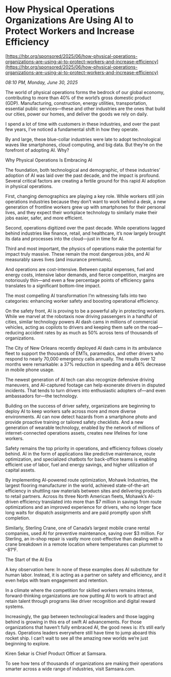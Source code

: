 # How Physical Operations Organizations Are Using AI to Protect Workers and Increase Efficiency

[https://hbr.org/sponsored/2025/06/how-physical-operations-organizations-are-using-ai-to-protect-workers-and-increase-efficiency](https://hbr.org/sponsored/2025/06/how-physical-operations-organizations-are-using-ai-to-protect-workers-and-increase-efficiency)

*08:10 PM, Monday, June 30, 2025*

The world of physical operations forms the bedrock of our global economy, contributing to more than 40% of the world’s gross domestic product (GDP). Manufacturing, construction, energy utilities, transportation, essential public services—these and other industries are the ones that build our cities, power our homes, and deliver the goods we rely on daily.

I spend a lot of time with customers in these industries, and over the past few years, I’ve noticed a fundamental shift in how they operate.

By and large, these blue-collar industries were late to adopt technological waves like smartphones, cloud computing, and big data. But they’re on the forefront of adopting AI. Why?

Why Physical Operations Is Embracing AI

The foundation, both technological and demographic, of these industries’ adoption of AI was laid over the past decade, and the impact is profound. Several critical factors are creating a fertile ground for this rapid AI adoption in physical operations.

First, changing demographics are playing a key role. While workers still join operations industries because they don’t want to work behind a desk, a new generation of frontline workers grew up with smartphones for their personal lives, and they expect their workplace technology to similarly make their jobs easier, safer, and more efficient.

Second, operations digitized over the past decade. While operations lagged behind industries like finance, retail, and healthcare, it’s now largely brought its data and processes into the cloud—just in time for AI.

Third and most important, the physics of operations make the potential for impact truly massive. These remain the most dangerous jobs, and AI measurably saves lives (and insurance premiums).

And operations are cost-intensive. Between capital expenses, fuel and energy costs, intensive labor demands, and fierce competition, margins are notoriously thin—and even a few percentage points of efficiency gains translates to a significant bottom-line impact.

The most compelling AI transformation I’m witnessing falls into two categories: enhancing worker safety and boosting operational efficiency.

On the safety front, AI is proving to be a powerful ally in protecting workers. While we marvel at the robotaxis now driving passengers in a handful of cities, similar technology powers AI dash cams in millions of commercial vehicles, acting as copilots to drivers and keeping them safe on the road—reducing accident rates by as much as 50% across tens of thousands of organizations.

The City of New Orleans recently deployed AI dash cams in its ambulance fleet to support the thousands of EMTs, paramedics, and other drivers who respond to nearly 70,000 emergency calls annually. The results over 12 months were remarkable: a 37% reduction in speeding and a 46% decrease in mobile phone usage.

The newest generation of AI tech can also recognize defensive driving maneuvers, and AI-captured footage can help exonerate drivers in disputed incidents. That tends to turn drivers into enthusiastic adopters of—and even ambassadors for—the technology.

Building on the success of driver safety, organizations are beginning to deploy AI to keep workers safe across more and more diverse environments. AI can now detect hazards from a smartphone photo and provide proactive training or tailored safety checklists. And a new generation of wearable technology, enabled by the network of millions of internet-connected operations assets, creates new lifelines for lone workers.

Safety remains the top priority in operations, and efficiency follows closely behind. AI in the form of applications like predictive maintenance, route optimization, and specialized chatbots for back-office teams is enabling efficient use of labor, fuel and energy savings, and higher utilization of capital assets.

By implementing AI-powered route optimization, Mohawk Industries, the largest flooring manufacturer in the world, achieved state-of-the-art efficiency in shuttling raw materials between sites and delivering products to retail partners. Across its three North American fleets, Mohawk’s AI-driven efficiency translated into more than $7 million in savings from route optimizations and an improved experience for drivers, who no longer face long waits for dispatch assignments and are paid promptly upon shift completion.

Similarly, Sterling Crane, one of Canada’s largest mobile crane rental companies, used AI for preventive maintenance, saving over $3 million. For Sterling, an in-shop repair is vastly more cost-effective than dealing with a crane breakdown in a remote location where temperatures can plummet to -81°F.

The Start of the AI Era

A key observation here: In none of these examples does AI substitute for human labor. Instead, it is acting as a partner on safety and efficiency, and it even helps with team engagement and retention.

In a climate where the competition for skilled workers remains intense, forward-thinking organizations are now putting AI to work to attract and retain talent through programs like driver recognition and digital reward systems.

Increasingly, the gap between technological leaders and those lagging behind is growing in this era of swift AI advancements. For those organizations that haven’t fully embraced AI, the good news is: it’s still early days. Operations leaders everywhere still have time to jump aboard this rocket ship. I can’t wait to see all the amazing new worlds we’re just beginning to explore.

Kiren Sekar is Chief Product Officer at Samsara.

To see how tens of thousands of organizations are making their operations smarter across a wide range of industries, visit Samsara.com.

